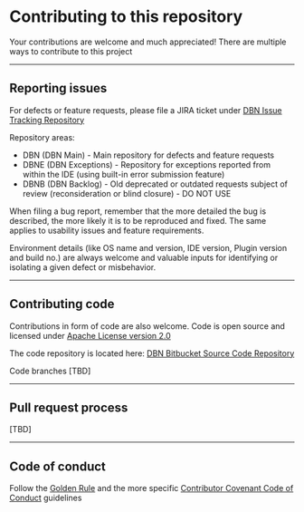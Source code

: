 # Contributing to this repository
Your contributions are welcome and much appreciated! There are multiple ways to contribute to this project

---
## Reporting issues
For defects or feature requests, please file a JIRA ticket under [DBN Issue Tracking Repository][ITR]

Repository areas:

- DBN (DBN Main) - Main repository for defects and feature requests
- DBNE (DBN Exceptions) - Repository for exceptions reported from within the IDE (using built-in error submission feature)
- DBNB (DBN Backlog) - Old deprecated or outdated requests subject of review (reconsideration or blind closure) - DO NOT USE

When filing a bug report, remember that the more detailed the bug is described,
the more likely it is to be reproduced and fixed. The same applies to usability issues and feature requirements.

Environment details (like OS name and version, IDE version, Plugin version and build no.) are always welcome and valuable inputs for identifying or isolating a given defect or misbehavior.

---
## Contributing code
Contributions in form of code are also welcome.
Code is open source and licensed under [Apache License version 2.0][APL2]

The code repository is located here: [DBN Bitbucket Source Code Repository][SCR]

Code branches
[TBD]

---
## Pull request process

[TBD]

---
## Code of conduct
Follow the [Golden Rule][COCGR] and the more specific [Contributor Covenant Code of Conduct][CCCOC] guidelines


[APL2]:  https://www.apache.org/licenses/LICENSE-2.0.html
[ITR]:   https://database-navigator.atlassian.net
[SCR]:   https://bitbucket.org/dancioca/dbn
[COCGR]: https://en.wikipedia.org/wiki/Golden_Rule
[CCCOC]: https://www.contributor-covenant.org/version/1/4/code-of-conduct/ 